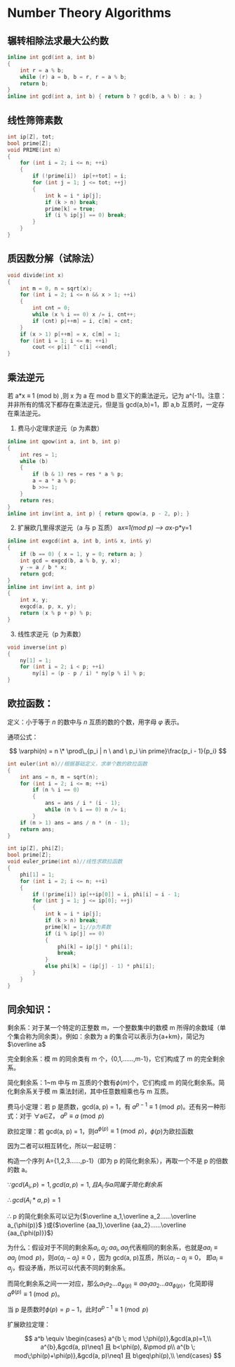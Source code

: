 # Number Theory Algorithms

## 辗转相除法求最大公约数

```cpp {2, 4} showLineNumbers
inline int gcd(int a, int b)
{
    int r = a % b;
    while (r) a = b, b = r, r = a % b;
    return b;
}
inline int gcd(int a, int b) { return b ? gcd(b, a % b) : a; }
```

## 线性筛筛素数

```cpp
int ip[Z], tot;
bool prime[Z];
void PRIME(int n)
{
    for (int i = 2; i <= n; ++i)
    {
        if (!prime[i])  ip[++tot] = i;
        for (int j = 1; j <= tot; ++j)
        {
            int k = i * ip[j];
            if (k > n) break;
            prime[k] = true;
            if (i % ip[j] == 0) break;
        }
    }
}
```

## 质因数分解（试除法）

```cpp
void divide(int x)
{
    int m = 0, n = sqrt(x);
    for (int i = 2; i <= n && x > 1; ++i)
    {
        int cnt = 0;
        while (x % i == 0) x /= i, cnt++;
        if (cnt) p[++m] = i, c[m] = cnt;
    }
    if (x > 1) p[++m] = x, c[m] = 1;
    for (int i = 1; i <= m; ++i)
        cout << p[i] ^ c[i] <<endl;
}
```

## 乘法逆元

若 a\*x ≡ 1 (mod b) ,则 x 为 a 在 mod b 意义下的乘法逆元，记为 a^(-1)。注意：并非所有的情况下都存在乘法逆元，但是当
gcd(a,b)=1，即 a,b 互质时，一定存在乘法逆元。

1. 费马小定理求逆元（p 为素数）

```cpp
inline int qpow(int a, int b, int p)
{
    int res = 1;
    while (b)
    {
        if (b & 1) res = res * a % p;
        a = a * a % p;
        b >>= 1;
    }
    return res;
}
inline int inv(int a, int p) { return qpow(a, p - 2, p); }
```

2. 扩展欧几里得求逆元（a 与 p 互质）
   a*x≡1(mod p) --> a*x-p\*y=1

```cpp
inline int exgcd(int a, int b, int& x, int& y)
{
    if (b == 0) { x = 1, y = 0; return a; }
    int gcd = exgcd(b, a % b, y, x);
    y -= a / b * x;
    return gcd;
}
inline int inv(int a, int p)
{
    int x, y;
    exgcd(a, p, x, y);
    return (x % p + p) % p;
}
```

3. 线性求逆元（p 为素数）

```cpp
void inverse(int p)
{
    ny[1] = 1;
    for (int i = 2; i < p; ++i)
        ny[i] = (p - p / i) * ny[p % i] % p;
}
```

## 欧拉函数：

定义：小于等于 $n$ 的数中与 $n$ 互质的数的个数，用字母 $\varphi$ 表示。

通项公式：

$$ \varphi(n) = n \* \prod\_{p_i | n \ and \ p_i \in prime}\frac{p_i - 1}{p_i} $$

```cpp
int euler(int n)//根据基础定义，求单个数的欧拉函数
{
    int ans = n, m = sqrt(n);
    for (int i = 2; i <= m; ++i)
        if (n % i == 0)
        {
            ans = ans / i * (i - 1);
            while (n % i == 0) n /= i;
        }
    if (n > 1) ans = ans / n * (n - 1);
    return ans;
}
```

```cpp
int ip[Z], phi[Z];
bool prime[Z];
void euler_prime(int n)//线性求欧拉函数
{
    phi[1] = 1;
    for (int i = 2; i <= n; ++i)
    {
        if (!prime[i]) ip[++ip[0]] = i, phi[i] = i - 1;
        for (int j = 1; j <= ip[0]; ++j)
        {
            int k = i * ip[j];
            if (k > n) break;
            prime[k] = 1;//p为素数
            if (i % ip[j] == 0)
            {
                phi[k] = ip[j] * phi[i];
                break;
            }
            else phi[k] = (ip[j] - 1) * phi[i];
        }
    }
}
```

## 同余知识：

剩余系：对于某一个特定的正整数 m，一个整数集中的数模 m 所得的余数域（单个集合称为同余类）。例如：余数为 a
的集合可以表示为{a+km}，简记为$\overline a$

完全剩余系：模 m 的同余类有 m 个，{0,1,……,m-1}，它们构成了 m 的完全剩余系。

简化剩余系：1~m 中与 m 互质的个数有$\phi(m)$个，它们构成 m 的简化剩余系。简化剩余系关于模 m 乘法封闭，其中任意数相乘也与 m
互质。

费马小定理：若 p 是质数，gcd(a, p) = 1，有 $a^{p-1} \equiv 1 \pmod p$。还有另一种形式：对于 ∀a∈Z， $a^p \equiv a \pmod p$

欧拉定理：若 gcd(a, p) = 1，则$a^{\phi(p)}\equiv 1 \pmod p$，$\phi(p)$为欧拉函数

因为二者可以相互转化，所以一起证明：

构造一个序列 A={1,2,3……,p-1}（即为 p 的简化剩余系），再取一个不是 p 的倍数的数 a。

$\because gcd(A_i, p) = 1, gcd(a, p) = 1, 且A_i与a同属于简化剩余系$

$\therefore gcd(A_i * a, p) = 1$

$\therefore$ p 的简化剩余系可以记为{$\overline a_1,\overline a_2……\overline a_{\phi(p)}$
}或{$\overline {aa_1},\overline {aa_2}……\overline {aa_{\phi(p)}}$}

为什么：假设对于不同的剩余系$a_i,a_j;aa_i,aa_j$代表相同的剩余系，也就是$aa_i\equiv aa_j \pmod p$，则$a(a_i-a_j) \equiv 0$
，因为 gcd(a, p)互质，所以$a_i-a_j\equiv 0$， 即$a_i\equiv a_j$，假设矛盾，所以可以代表不同的剩余系。

而简化剩余系之间一一对应，那么$a_1a_2…a_{\phi(p)}\equiv aa_1aa_2…aa_{\phi(p)}$，化简即得$a^{\phi(p)}\equiv 1 \pmod p$。

当 p 是质数时$\phi(p)=p-1$，此时$a^{p-1} \equiv 1 \pmod p$

扩展欧拉定理：

$$ a^b \equiv \begin{cases} a^{b \; mod \;\phi(p)},&gcd(a,p)=1,\\ a^{b},&gcd(a, p)\neq1 且 b<\phi(p), &\pmod p\\ a^{b \; mod\;\phi(p)+\phi(p)},&gcd(a, p)\neq1 且 b\geq\phi(p),\\ \end{cases} $$
